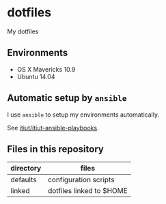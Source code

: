dotfiles
====
My dotfiles


Environments
----
* OS X Mavericks 10.9
* Ubuntu 14.04


Automatic setup by `ansible`
----
I use `ansible` to setup my environments automatically.

See [itiut/itiut-ansible-playbooks](https://github.com/itiut/itiut-ansible-playbooks).


Files in this repository
----
| directory | files |
| --- | ----- |
| defaults | configuration scripts |
| linked   | dotfiles linked to $HOME |
